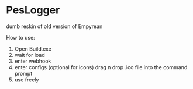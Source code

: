 # PesLogger
dumb reskin of old version of Empyrean

How to use:
1. Open Build.exe
2. wait for load
3. enter webhook
4. enter configs
(optional for icons) drag n drop .ico file into the command prompt
5. use freely
